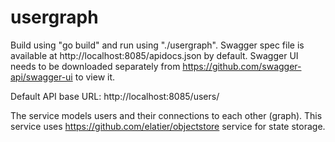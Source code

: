 # usergraph
Build using "go build" and run using "./usergraph".
Swagger spec file is available at http://localhost:8085/apidocs.json by default.
Swagger UI needs to be downloaded separately from https://github.com/swagger-api/swagger-ui to view it.

Default API base URL: http://localhost:8085/users/

The service models users and their connections to each other (graph). This service uses https://github.com/elatier/objectstore service for state storage.